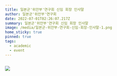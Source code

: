 ```yaml
---
title: 일본군'위안부'연구회 신임 회장 인사말
author: 일본군'위안부'연구회
date: 2022-07-01T02:26:07.217Z
summary: 일본군'위안부'연구회 신임 회장 인사말
image: /media/일본군-위안부-연구회-신임-회장-인사말-1.png
home_sticky: true
pinned: true
tags:
  - academic
  - event
---
```

![]()

![](/media/일본군-위안부-연구회-신임-회장-인사말-2.png)